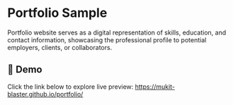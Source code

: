 # Portfolio Sample
Portfolio website serves as a digital representation of skills, education, and contact information, showcasing the professional profile to potential employers, clients, or collaborators.

## 🔗 Demo
Click the link below to explore live preview:
https://mukit-blaster.github.io/portfolio/
